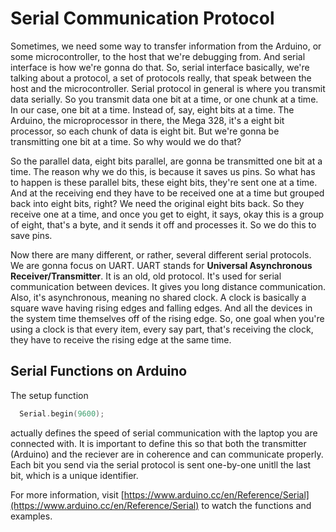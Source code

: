 # Serial Communication Protocol

Sometimes, we need some way to transfer information from the Arduino, or some microcontroller, to the host that we're debugging from. And serial interface is how we're gonna do 
that. So, serial interface basically, we're talking about a protocol, a set of protocols really, that speak between the host and the microcontroller. Serial protocol in general is 
where you transmit data serially. So you transmit data one bit at a time, or one chunk at a time. In our case, one bit at a time. Instead of, say, eight bits at a time. 
The Arduino, the microprocessor in there, the Mega 328, it's a eight bit processor, so each chunk of data is eight bit. But we're gonna be transmitting one bit at a time. 
So why would we do that?

So the parallel data, eight bits parallel, are gonna be transmitted one bit at a time. The reason why we do this, is because it saves us pins. So what has to happen is these 
parallel bits, these eight bits, they're sent one at a time. And at the receiving end they have to be received one at a time but grouped back into eight bits, right? We need the 
original eight bits back. So they receive one at a time, and once you get to eight, it says, okay this is a group of eight, that's a byte, and it sends it off and processes it.
So we do this to save pins.

Now there are many different, or rather, several different serial protocols. We are gonna focus on UART. UART stands for **Universal Asynchronous Receiver/Transmitter**. It is an 
old, old protocol. It's used for serial communication between devices. It gives you long distance communication. Also, it's asynchronous, meaning no shared clock. 
A clock is basically a square wave having rising edges and falling edges. And all the devices in the system time themselves off of the rising edge. So, one goal when you're using 
a clock is that every item, every say part, that's receiving the clock, they have to receive the rising edge at the same time.

## Serial Functions on Arduino

The setup function
```C
  Serial.begin(9600);
```
actually defines the speed of serial communication with the laptop you are connected with. It is important to define this so that both the transmitter (Arduino) and the reciever
are in coherence and can communicate properly. 
Each bit you send via the serial protocol is sent one-by-one unitll the last bit, which is a unique identifier. 

For more information, visit [https://www.arduino.cc/en/Reference/Serial](https://www.arduino.cc/en/Reference/Serial) to watch the functions and examples.
